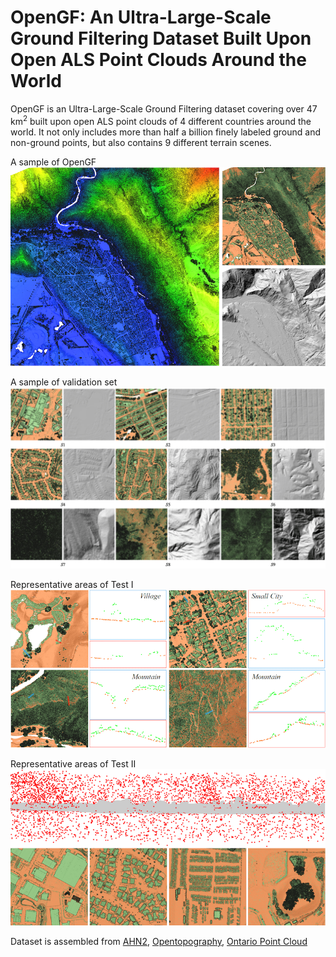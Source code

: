 # OpenGF: An Ultra-Large-Scale Ground Filtering Dataset Built Upon Open ALS Point Clouds Around the World
OpenGF is an Ultra-Large-Scale Ground Filtering dataset covering over 47 km<sup>2</sup> built upon open ALS point clouds of 4 different countries around the world. It not only includes more than half a billion finely labeled ground and non-ground points, but also contains 9 different terrain scenes.

A sample of OpenGF
![img](Imgs/figexample.png)

A sample of validation set
![img](Imgs/figsample.png)

Representative areas of Test I
![img](Imgs/figtest1.png)

Representative areas of Test II
![img](Imgs/figtest2.png)

Dataset is assembled from [AHN2](https://downloads.pdok.nl/ahn3-downloadpage), [Opentopography](https://portal.opentopography.org/datasets), [Ontario Point Cloud](https://geohub.lio.gov.on.ca/datasets/adf19376eecd4440a4579a73abe490f5)